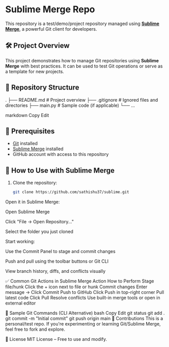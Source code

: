 # Sublime Merge Repo

This repository is a test/demo/project repository managed using **[Sublime Merge](https://www.sublimemerge.com/)**, a powerful Git client for developers.

## 🛠 Project Overview

This project demonstrates how to manage Git repositories using **Sublime Merge** with best practices. It can be used to test Git operations or serve as a template for new projects.

## 📂 Repository Structure

.
├── README.md # Project overview
├── .gitignore # Ignored files and directories
├── main.py # Sample code (if applicable)
└── ...

markdown
Copy
Edit

## 🔧 Prerequisites

- [Git](https://git-scm.com/) installed
- [Sublime Merge](https://www.sublimemerge.com/) installed
- GitHub account with access to this repository

## 🚀 How to Use with Sublime Merge

1. Clone the repository:
   ```bash
   git clone https://github.com/sathishu37/sublime.git
Open it in Sublime Merge:

Open Sublime Merge

Click "File → Open Repository..."

Select the folder you just cloned

Start working:

Use the Commit Panel to stage and commit changes

Push and pull using the toolbar buttons or Git CLI

View branch history, diffs, and conflicts visually

✅ Common Git Actions in Sublime Merge
Action	How to Perform
Stage file/hunk	Click the + icon next to file or hunk
Commit changes	Enter message → Click Commit
Push to GitHub	Click Push in top-right corner
Pull latest code	Click Pull
Resolve conflicts	Use built-in merge tools or open in external editor

🧪 Sample Git Commands (CLI Alternative)
bash
Copy
Edit
git status
git add .
git commit -m "Initial commit"
git push origin main
🙌 Contributions
This is a personal/test repo. If you're experimenting or learning Git/Sublime Merge, feel free to fork and explore.

📄 License
MIT License – Free to use and modify.